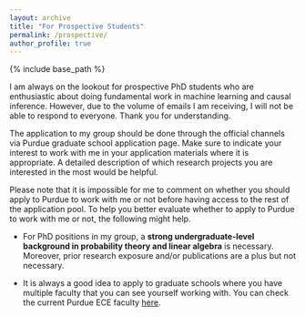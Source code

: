 ```yaml
---
layout: archive
title: "For Prospective Students"
permalink: /prospective/
author_profile: true
---
```

{% include base_path %}

I am always on the lookout for prospective PhD students who are enthusiastic about doing fundamental work in machine learning and causal inference. However, due to the volume of emails I am receiving, I will not be able to respond to everyone. Thank you for understanding. 

The application to my group should be done through the official channels via Purdue graduate school application page. Make sure to indicate your interest to work with me in your application materials where it is appropriate. A detailed description of which research projects you are interested in the most would be helpful. 

Please note that it is impossible for me to comment on whether you should apply to Purdue to work with me or not before having access to the rest of the application pool. To help you better evaluate whether to apply to Purdue to work with me or not, the following might help. 

- For PhD positions in my group, a **strong undergraduate-level background in probability theory and linear algebra** is necessary. Moreover, prior research exposure and/or publications are a plus but not necessary. 

- It is always a good idea to apply to graduate schools where you have multiple faculty that you can see yourself working with. You can check the current Purdue ECE faculty [here](https://engineering.purdue.edu/ECE/People/Faculty).
